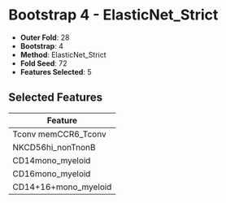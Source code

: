 # Bootstrap 4 - ElasticNet_Strict

- **Outer Fold**: 28
- **Bootstrap**: 4
- **Method**: ElasticNet_Strict
- **Fold Seed**: 72
- **Features Selected**: 5

## Selected Features

| Feature |
|---------|
| Tconv memCCR6_Tconv |
| NKCD56hi_nonTnonB |
| CD14mono_myeloid |
| CD16mono_myeloid |
| CD14+16+mono_myeloid |
